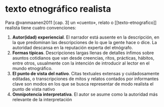 # texto etnográfico realista
Para @vanmaanen2011 [cap. 3] un «cuento», relato o [[texto-etnografico]] realista tiene cuatro convenciones:

1. **Autor(idad) experiencial**. El narrador está ausente en la descripción, en la que predominan las descripciones de lo que la gente hace o dice. La autoridad descansa en la reputación experta del etnógrafo.
2. **Formas típicas**. Descripciones largas llenas de detalles ínfimos sobre asuntos cotidianos que van desde creencias, ritos, prácticas, hábitos, entre otros, usualmente con la intención de introducir al lector en el mundo etnográfico.
3. **El punto de vista del nativo**.  Citas textuales extensas y cuidadosamente editadas, o transcripciones de mitos y relatos contados por informantes clave son modos en los que se busca representar de modo realista el punto de vista nativo
4. **Omnipotencia interpretativa**. El autor se asume como la autoridad más relevante de la interpretación
